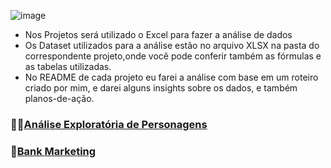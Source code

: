 ![image](https://github.com/user-attachments/assets/487e94df-1546-4cd8-8237-fefdf9634c8d)


- Nos Projetos será utilizado o Excel para fazer a análise de dados 
- Os Dataset utilizados para a análise estão no arquivo XLSX na pasta do correspondente projeto,onde você pode conferir também as fórmulas e as tabelas utilizadas. 
- No README de cada projeto eu farei a análise com base em um roteiro criado por mim, e darei alguns insights sobre os dados, e também planos-de-ação.

### 🦸‍♂️[Análise Exploratória de Personagens](https://github.com/massis93/Projetos_Analise_Dados/tree/main/Excel/Avengers)
### 🏦[Bank Marketing](https://github.com/massis93/Projetos_Analise_Dados/tree/main/Excel/Bank%20Marketing)
